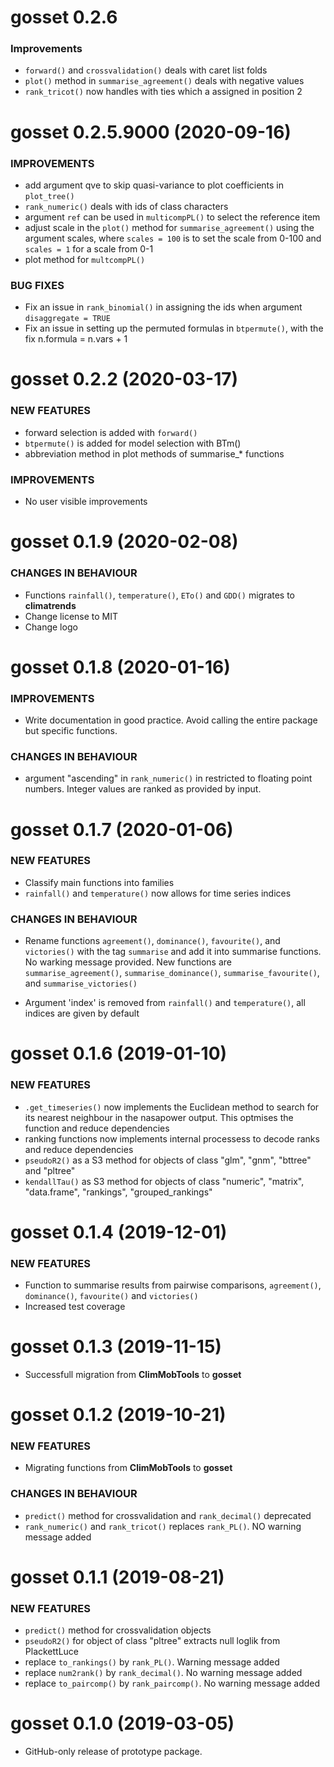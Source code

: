 gosset 0.2.6
=========================

### Improvements

* `forward()` and `crossvalidation()` deals with caret list folds
* `plot()` method in `summarise_agreement()` deals with negative values
* `rank_tricot()` now handles with ties which a assigned in position 2


gosset 0.2.5.9000 (2020-09-16)
=========================

### IMPROVEMENTS
* add argument qve to skip quasi-variance to plot coefficients in `plot_tree()`
* `rank_numeric()` deals with ids of class characters
* argument `ref` can be used in `multicompPL()` to select the reference item
* adjust scale in the `plot()` method for `summarise_agreement()` using the argument scales, where `scales = 100` is to set the scale from 0-100 and `scales = 1` for a scale from 0-1
* plot method for `multcompPL()`

###  BUG FIXES
* Fix an issue in `rank_binomial()` in assigning the ids when argument `disaggregate = TRUE`
* Fix an issue in setting up the permuted formulas in `btpermute()`, with the fix n.formula = n.vars + 1 


gosset 0.2.2 (2020-03-17)
=========================
### NEW FEATURES
* forward selection is added with `forward()`
* `btpermute()` is added for model selection with BTm() 
* abbreviation method in plot methods of summarise_* functions

### IMPROVEMENTS
* No user visible improvements

gosset 0.1.9 (2020-02-08)
=========================

### CHANGES IN BEHAVIOUR

* Functions `rainfall()`, `temperature()`, `ETo()` and `GDD()` migrates to **climatrends**
* Change license to MIT
* Change logo

gosset 0.1.8 (2020-01-16)
=========================

### IMPROVEMENTS

* Write documentation in good practice. Avoid calling the entire package but specific functions.

### CHANGES IN BEHAVIOUR

* argument "ascending" in `rank_numeric()` in restricted to floating point numbers. Integer values are ranked as provided by input.



gosset 0.1.7 (2020-01-06)
=========================

### NEW FEATURES

* Classify main functions into families
* `rainfall()` and `temperature()` now allows for time series indices 

### CHANGES IN BEHAVIOUR

* Rename functions `agreement()`, `dominance()`, `favourite()`, and `victories()` with the tag `summarise` and add it into summarise functions. No warking message provided. New functions are `summarise_agreement()`, `summarise_dominance()`, `summarise_favourite()`, and `summarise_victories()`

* Argument 'index' is removed from `rainfall()` and `temperature()`, 
all indices are given by default



gosset 0.1.6 (2019-01-10)
=========================

### NEW FEATURES

* `.get_timeseries()` now implements the Euclidean method to search for its nearest neighbour in the nasapower output. This optmises the function and reduce dependencies
* ranking functions now implements internal processess to decode ranks and reduce dependencies
* `pseudoR2()` as a S3 method for objects of class "glm", "gnm", "bttree" and "pltree"
* `kendallTau()` as S3 method for objects of class "numeric", "matrix", "data.frame", "rankings", "grouped_rankings"


gosset 0.1.4 (2019-12-01)
=========================

### NEW FEATURES

* Function to summarise results from pairwise comparisons, `agreement()`, `dominance()`, `favourite()` and `victories()`
* Increased test coverage

gosset 0.1.3 (2019-11-15)
=========================

* Successfull migration from **ClimMobTools** to **gosset**

gosset 0.1.2 (2019-10-21)
=========================

### NEW FEATURES

* Migrating functions from **ClimMobTools** to **gosset**

### CHANGES IN BEHAVIOUR

* `predict()` method for crossvalidation and `rank_decimal()` deprecated
* `rank_numeric()` and `rank_tricot()` replaces `rank_PL()`. NO warning message added

gosset 0.1.1 (2019-08-21)
=========================

### NEW FEATURES

* `predict()` method for crossvalidation objects
* `pseudoR2()` for object of class "pltree" extracts null loglik from PlackettLuce
* replace `to_rankings()` by `rank_PL()`. Warning message added
* replace `num2rank()` by `rank_decimal()`. No warning message added
* replace `to_paircomp()` by `rank_paircomp()`. No warning message added


gosset 0.1.0 (2019-03-05)
=========================

* GitHub-only release of prototype package.
